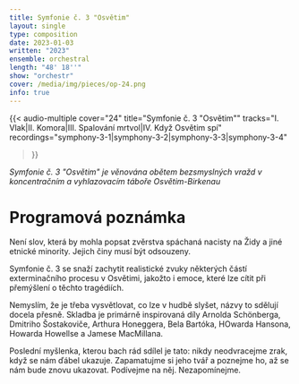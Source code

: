 ```yaml
---
title: Symfonie č. 3 "Osvětim"
layout: single
type: composition
date: 2023-01-03
written: "2023"
ensemble: orchestral
length: "48' 18''"
show: "orchestr"
cover: /media/img/pieces/op-24.png
info: true
---
```


{{< audio-multiple
    cover="24"
    title="Symfonie č. 3 \"Osvětim\""
    tracks="I. Vlak|II. Komora|III. Spalování mrtvol|IV. Když Osvětim spí"
    recordings="symphony-3-1|symphony-3-2|symphony-3-3|symphony-3-4"
>}}

*Symfonie č. 3 "Osvětim" je věnována obětem bezsmyslných vražd v koncentračním a vyhlazovacím táboře Osvětim-Birkenau*

# Programová poznámka

Není slov, která by mohla popsat zvěrstva spáchaná nacisty na Židy a jiné etnické minority. Jejich činy musí být odsouzeny.

Symfonie č. 3 se snaží zachytit realistické zvuky některých částí exterminačního procesu v Osvětimi, jakožto i emoce, které lze cítit při přemýšlení o těchto tragédiích.

Nemyslím, že je třeba vysvětlovat, co lze v hudbě slyšet, názvy to sdělují docela přesně. Skladba je primárně inspirovaná díly Arnolda Schönberga, Dmitriho Šostakoviče, Arthura Honeggera, Bela Bartóka, HOwarda Hansona, Howarda Howellse a Jamese MacMillana.

Poslední myšlenka, kterou bach rád sdílel je tato: nikdy neodvracejme zrak, když se nám ďábel ukazuje. Zapamatujme si jeho tvář a poznejme ho, až se nám bude znovu ukazovat. Podívejme na něj. Nezapomínejme.